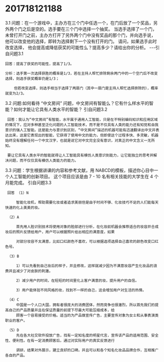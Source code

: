 201718121188
=========
3.1 
问题：在一个游戏中，主办方在三个门中任选一个，在门后放了一个奖品，另外两个门之后是空的。选手要在三个门中选择一个抽奖。 当选手选择了一个门，未曾打开门之前，主办方打开了另外两个门中没有奖品的那个门，并向选手说， 他可以改变他的选择，即转为选择剩下一个没有打开的门。 请问，如果选手此时改变选择， 他会提高或降低获奖的可能性么？提高多少？请给出你的分析。
---引自问题3.1

    回答：提高了获奖的可能性，提高了1/3。

    分析：选手第一次选择获胜的概率是1/3，若在主持人帮忙排除剩余两门中的一个空门后不改变选择，则选手获奖概率仍是1/3；
   
        但若改变选择，则选手相当于选择了两扇门（其中一扇门是主持人帮忙选择排除的），概率就变为2/3。
        
3.2
问题:如何看待 “中文房间” 问题，中文房间有智能么？它有什么样水平的智能？如何才能让它具有人类水平的智能？ 
引自问题3.2

     回答：我认为“中文房间”有智能，水平属于通用人工智能，只是在不特别编码知识和应用区域的情况下，应对多种甚至泛化问题的人工智能技术，而不是不仅具有人类的能力还有知觉和自我意识的强人工智能。这是能力与意识到区别，“中文房间”描述的机器可能有迅速翻译出中文并表达出来，这是它表现出的智能，它获得了使用中文的能力，但即使这个过程多快、多灵敏，机器始终没有理解任何一个中文汉字，也就是说它对中文完全没有意识，对真正的中文含义一无所知。

     要让它具有人类水平的智能就得让人工智能具有模仿人类意识到能力，让它能独立的思考并解决问题，而不仅仅具有模仿人类能力的能力。
    
3.3
问题：学生根据讲课的内容和参考文献，用 NABCD的模板，描述你心目中一个人工智能的创新项目。 这个项目应该是由 7 - 10 名有相关技能的大学生在 4 个月能完成。
引自问题3.3

     回答 （1）N

         智能化妆机，帮助需要化妆或者追求美丽但是由于时间不够、化妆技巧不足的人们能每天快速的化上美美的妆。
         
     （2）A
     
         首先用人脸识别技术将使用对象的脸部进行分析，在化妆前机器会推荐适合的妆容并合成妆后的照片反馈给用户，用户可以根据照片给出相应的满意度，如果
         
         对部分妆容不太满意，比如口红颜色不喜欢，可以根据选项选择自己喜欢的颜色改变口红色号。
         
     （3）B
     
         1）可以先看到自己妆后的样子，并且修改，这样就减少因为不满意妆容产生化妆品的浪费并且减少了对皮肤的刺激。
         
         2）减少用户的时间，在短短的时间里化上客户满意的妆，提升用户的自信。
         
         3）用户能体验不同风格的妆，找到不一样的自己，这会增加用户对生活的热情。
         
     （4）C
         中国是一个人口大国，拥有者很庞大的消费团体，然而竞争也很激烈，所以首先我们的提高自己的产品质量并且在保证质量的前提下尽最大可能压缩成本，给      
         顾客一个容易接受的价格。适当的为产品做宣传广告，主要宣传对象为女士和从事表演类职业的客户。
         
     （5）D
         先在各大社交软件投放广告，找有一定知名度的明星代言，宣传该产品的适用范围、安全性、便利性。在有一定消费顾客后，通过对实际用户的真实反馈进行
         
         调研，结果对外展示，建立良好的口碑。并且可以和各个知名化妆品品牌合作，互相推广各自的产品。
         
